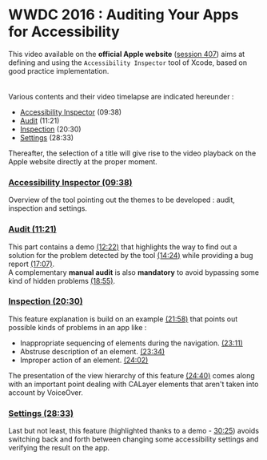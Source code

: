 # WWDC 2016 : Auditing Your Apps for Accessibility 

<script>$(document).ready(function () {
    setBreadcrumb([{"label":"iOS","url":"mobile-ios.html"},
                   {"label":"WWDC","url":"dev-ios-wwdc.html"},
                   {"label":"2016 - Auditing Your Apps for Accessibility"}]);
    addSubMenu([
        {"label":"Design criteria","url":"criteria-ios.html"}, 
        {"label":"Developers guide","url":"dev-ios.html"},
        {"label":"VoiceOver","url":"voiceover.html"},
        {"label":"WWDC","url":"dev-ios-wwdc.html"},
        {"label":"Tests","url":"criteria-ios-test.html"}
    ]);        
});</script>

<span data-menuitem="mobile-ios"></span>

This video available on the **official Apple website** ([session 407](https://developer.apple.com/videos/play/wwdc2016/407/)) aims at defining and using the `Accessibility Inspector` tool of Xcode, based on good practice implementation.
</br><img style="max-width: 200px; height: auto;" alt="" src="./images/iOSdev/wwdc16-logo.png" />
<img style="max-width: 700px; height: auto;" alt="" src="./images/iOSdev/wwdc16-407.png" />
</br></br>Various contents and their video timelapse are indicated hereunder :
- [Accessibility Inspector](#AccessibilityInspector) (09:38)
- [Audit](#Audit) (11:21)
- [Inspection](#Inspection) (20:30)
- [Settings](#Settings) (28:33)

Thereafter, the selection of a title will give rise to the video playback on the Apple website directly at the proper moment.

<a name="AccessibilityInspector"></a>
### [Accessibility Inspector (09:38)](https://developer.apple.com/videos/play/wwdc2016/407/?time=578)
Overview of the tool pointing out the themes to be developed : audit, inspection and settings.
</br><img style="max-width: 1000px; height: auto;" alt="" src="./images/iOSdev/wwdc16-407-AccessibilityInspector.png" />

<a name="Audit"></a>
### [Audit (11:21)](https://developer.apple.com/videos/play/wwdc2016/407/?time=681)
This part contains a demo [(12:22)](https://developer.apple.com/videos/play/wwdc2016/407/?time=742) that highlights the way to find out a solution for the problem detected by the tool [(14:24)](https://developer.apple.com/videos/play/wwdc2016/407/?time=864) while providing a bug report [(17:07)](https://developer.apple.com/videos/play/wwdc2016/407/?time=1027).
</br><img style="max-width: 600px; height: auto;" alt="" src="./images/iOSdev/wwdc16-407-Audit.png" />
</br>A complementary **manual audit** is also **mandatory** to avoid bypassing some kind of hidden problems [(18:55)](https://developer.apple.com/videos/play/wwdc2016/407/?time=1135).

<a name="Inspection"></a>
### [Inspection (20:30)](https://developer.apple.com/videos/play/wwdc2016/407/?time=1230)
This feature explanation is build on an example [(21:58)](https://developer.apple.com/videos/play/wwdc2016/407/?time=1318) that points out possible kinds of problems in an app like :
- Inappropriate sequencing of elements during the navigation. [(23:11)](https://developer.apple.com/videos/play/wwdc2016/407/?time=1391)
- Abstruse description of an element. [(23:34)](https://developer.apple.com/videos/play/wwdc2016/407/?time=1414)
- Improper action of an element. [(24:02)](https://developer.apple.com/videos/play/wwdc2016/407/?time=1442)

The presentation of the view hierarchy of this feature [(24:40)](https://developer.apple.com/videos/play/wwdc2016/407/?time=1480) comes along with an important point dealing with CALayer elements that aren't taken into account by VoiceOver.
</br><img style="max-width: 600px; height: auto;" alt="" src="./images/iOSdev/wwdc16-407-Inspection.png" />

<a name="Settings"></a>
### [Settings (28:33)](https://developer.apple.com/videos/play/wwdc2016/407/?time=1713)
Last but not least, this feature (highlighted thanks to a demo - [30:25](https://developer.apple.com/videos/play/wwdc2016/407/?time=1825)) avoids switching back and forth between changing some accessibility settings and verifying the result on the app.
</br><img style="max-width: 600px; height: auto;" alt="" src="./images/iOSdev/wwdc16-407-Settings.png" />

<!--  This file is part of a11y-guidelines | Our vision of mobile & web accessibility guidelines and best practices, with valid/invalid examples.
 Copyright (C) 2016  Orange SA
 See the Creative Commons Legal Code Attribution-ShareAlike 3.0 Unported License for more details (LICENSE file). -->